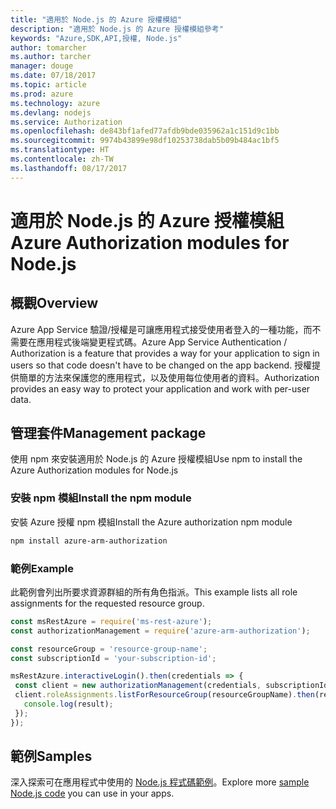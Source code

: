 ```yaml
---
title: "適用於 Node.js 的 Azure 授權模組"
description: "適用於 Node.js 的 Azure 授權模組參考"
keywords: "Azure,SDK,API,授權, Node.js"
author: tomarcher
ms.author: tarcher
manager: douge
ms.date: 07/18/2017
ms.topic: article
ms.prod: azure
ms.technology: azure
ms.devlang: nodejs
ms.service: Authorization
ms.openlocfilehash: de843bf1afed77afdb9bde035962a1c151d9c1bb
ms.sourcegitcommit: 9974b43899e98df10253738dab5b09b484ac1bf5
ms.translationtype: HT
ms.contentlocale: zh-TW
ms.lasthandoff: 08/17/2017
---
```

# <a name="azure-authorization-modules-for-nodejs"></a><span data-ttu-id="f40f8-104">適用於 Node.js 的 Azure 授權模組</span><span class="sxs-lookup"><span data-stu-id="f40f8-104">Azure Authorization modules for Node.js</span></span>

## <a name="overview"></a><span data-ttu-id="f40f8-105">概觀</span><span class="sxs-lookup"><span data-stu-id="f40f8-105">Overview</span></span>

<span data-ttu-id="f40f8-106">Azure App Service 驗證/授權是可讓應用程式接受使用者登入的一種功能，而不需要在應用程式後端變更程式碼。</span><span class="sxs-lookup"><span data-stu-id="f40f8-106">Azure App Service Authentication / Authorization is a feature that provides a way for your application to sign in users so that code doesn't have to be changed on the app backend.</span></span> <span data-ttu-id="f40f8-107">授權提供簡單的方法來保護您的應用程式，以及使用每位使用者的資料。</span><span class="sxs-lookup"><span data-stu-id="f40f8-107">Authorization provides an easy way to protect your application and work with per-user data.</span></span>

## <a name="management-package"></a><span data-ttu-id="f40f8-108">管理套件</span><span class="sxs-lookup"><span data-stu-id="f40f8-108">Management package</span></span>

<span data-ttu-id="f40f8-109">使用 npm 來安裝適用於 Node.js 的 Azure 授權模組</span><span class="sxs-lookup"><span data-stu-id="f40f8-109">Use npm to install the Azure Authorization modules for Node.js</span></span>

### <a name="install-the-npm-module"></a><span data-ttu-id="f40f8-110">安裝 npm 模組</span><span class="sxs-lookup"><span data-stu-id="f40f8-110">Install the npm module</span></span>

<span data-ttu-id="f40f8-111">安裝 Azure 授權 npm 模組</span><span class="sxs-lookup"><span data-stu-id="f40f8-111">Install the Azure authorization npm module</span></span>

```bash
npm install azure-arm-authorization
```

### <a name="example"></a><span data-ttu-id="f40f8-112">範例</span><span class="sxs-lookup"><span data-stu-id="f40f8-112">Example</span></span>

<span data-ttu-id="f40f8-113">此範例會列出所要求資源群組的所有角色指派。</span><span class="sxs-lookup"><span data-stu-id="f40f8-113">This example lists all role assignments for the requested resource group.</span></span>

```javascript
const msRestAzure = require('ms-rest-azure');
const authorizationManagement = require('azure-arm-authorization');

const resourceGroup = 'resource-group-name';
const subscriptionId = 'your-subscription-id';

msRestAzure.interactiveLogin().then(credentials => {
 const client = new authorizationManagement(credentials, subscriptionId);
 client.roleAssignments.listForResourceGroup(resourceGroupName).then(result => {
   console.log(result);
 });
});
```

## <a name="samples"></a><span data-ttu-id="f40f8-114">範例</span><span class="sxs-lookup"><span data-stu-id="f40f8-114">Samples</span></span>

<span data-ttu-id="f40f8-115">深入探索可在應用程式中使用的 [Node.js 程式碼範例](https://azure.microsoft.com/resources/samples/?platform=nodejs)。</span><span class="sxs-lookup"><span data-stu-id="f40f8-115">Explore more [sample Node.js code](https://azure.microsoft.com/resources/samples/?platform=nodejs) you can use in your apps.</span></span>
